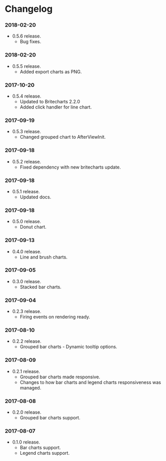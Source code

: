 # Changelog

### 2018-02-20
- 0.5.6 release.
  - Bug fixes.

### 2018-02-20
- 0.5.5 release.
  - Added export charts as PNG.

### 2017-10-20
- 0.5.4 release.
  - Updated to Britecharts 2.2.0
  - Added click handler for line chart.

### 2017-09-19
- 0.5.3 release.
  - Changed grouped chart to AfterViewInit.

### 2017-09-18
- 0.5.2 release.
  - Fixed dependency with new britecharts update.

### 2017-09-18
- 0.5.1 release.
  - Updated docs.

### 2017-09-18
- 0.5.0 release.
  - Donut chart.

### 2017-09-13
- 0.4.0 release.
  - Line and brush charts.

### 2017-09-05
- 0.3.0 release.
  - Stacked bar charts.

### 2017-09-04
- 0.2.3 release.
  - Firing events on rendering ready.

### 2017-08-10
- 0.2.2 release.
  - Grouped bar charts - Dynamic tooltip options.

### 2017-08-09
- 0.2.1 release.
  - Grouped bar charts made responsive.
  - Changes to how bar charts and legend charts responsiveness was managed.

### 2017-08-08
- 0.2.0 release.
  - Grouped bar charts support.

### 2017-08-07
- 0.1.0 release.
  - Bar charts support.
  - Legend charts support.
